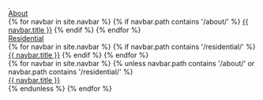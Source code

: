 <div class="header">
	<div class="navbar" id="topnav">
		<div class="topnav-wrapper">
			<a href="{{ site.base_url }}/"><img src="{{ site.base_url }}/assets/images/subang-jaya-lestari-baru.png" alt="home" class="img-header" width="443.91" height="5vh"></a>
			<a href="javascript:void(0);" class="icon" onclick="rNavbar(); aMenu(this)">
				<div class="bar1"></div>
				<div class="bar2"></div>
				<div class="bar3"></div>
			</a>
		</div>
		<div class="dropdown" onclick="myDropDown(this)">
			<a href="javascript:void(0);" class="li">
				<span>About</span>
				<span class="triangle-down" id="triangle"></span>
			</a>
			<div class="dropdown-content">
				{% for navbar in site.navbar %}
					{% if navbar.path contains '/about/' %}
						<a href="{{ site.base_url }}{{ navbar.url }}">{{ navbar.title }}</a>
					{% endif %}
				{% endfor %}
			</div>
		</div>
		<div class="dropdown" onclick="myDropDown(this)">
			<a href="javascript:void(0);" class="li">
				<span>Residential</span>
				<span class="triangle-down" id="triangle"></span>
			</a>
			<div class="dropdown-content">
				{% for navbar in site.navbar %}
					{% if navbar.path contains '/residential/' %}
						<a href="{{ site.base_url }}{{ navbar.url }}">{{ navbar.title }}</a>
					{% endif %}
				{% endfor %}
			</div>
		</div>
		{% for navbar in site.navbar %}
			{% unless navbar.path contains '/about/' or navbar.path contains '/residential/' %}
				<div class="li">
					<a href="{{ site.base_url }}{{ navbar.url }}">{{ navbar.title }}</a>
				</div>
			{% endunless %}
		{% endfor %}
	</div>
</div>